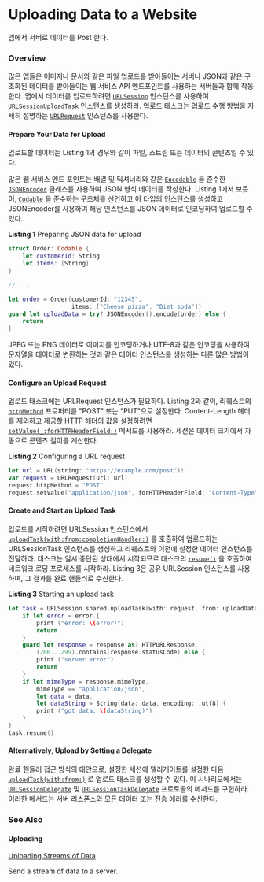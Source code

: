 # Uploading Data to a Website

앱에서 서버로 데이터를 Post 한다.

### Overview

많은 앱들은 이미지나 문서와 같은 파일 업로드를 받아들이는 서버나 JSON과 같은 구조화된 데이터를 받아들이는 웹 서비스 API 엔드포인트를 사용하는 서버들과 함께 작동한다. 앱에서 데이터를 업로드하려면 [`URLSession`](https://developer.apple.com/documentation/foundation/urlsession) 인스턴스를 사용하여 [`URLSessionUploadTask`](https://developer.apple.com/documentation/foundation/urlsessionuploadtask) 인스턴스를 생성하라. 업로드 태스크는 업로드 수행 방법을 자세히 설명하는 [`URLRequest`](https://developer.apple.com/documentation/foundation/urlrequest) 인스턴스를 사용한다.

#### Prepare Your Data for Upload <a id="2923847"></a>

업로드할 데이터는 Listing 1의 경우와 같이 파일, 스트림 또는 데이터의 콘텐츠일 수 있다.

많은 웹 서비스 엔드 포인트는 배열 및 딕셔너리와 같은 [`Encodable`](https://developer.apple.com/documentation/swift/encodable) 을 준수한 [`JSONEncoder`](https://developer.apple.com/documentation/foundation/jsonencoder) 클래스를 사용하여 JSON 형식 데이터를 작성한다. Listing 1에서 보듯이, [`Codable`](https://developer.apple.com/documentation/swift/codable) 을 준수하는 구조체를 선언하고 이 타입의 인스턴스를 생성하고 JSONEncoder를 사용하여 해당 인스턴스를 JSON 데이터로 인코딩하여 업로드할 수 있다.

**Listing 1** Preparing JSON data for upload

```swift
struct Order: Codable {
    let customerId: String
    let items: [String]
}

// ...

let order = Order(customerId: "12345",
                  items: ["Cheese pizza", "Diet soda"])
guard let uploadData = try? JSONEncoder().encode(order) else {
    return
}
```

JPEG 또는 PNG 데이터로 이미지를 인코딩하거나 UTF-8과 같은 인코딩을 사용하여 문자열을 데이터로 변환하는 것과 같은 데이터 인스턴스를 생성하는 다른 많은 방법이 있다.

#### Configure an Upload Request <a id="2923848"></a>

업로드 태스크에는 URLRequest 인스턴스가 필요하다. Listing 2와 같이, 리퀘스트의 [`httpMethod`](https://developer.apple.com/documentation/foundation/urlrequest/2011415-httpmethod) 프로퍼티를 "POST" 또는 "PUT"으로 설정한다. Content-Length 헤더를 제외하고 제공할 HTTP 헤더의 값을 설정하려면 [`setValue(_:forHTTPHeaderField:)`](https://developer.apple.com/documentation/foundation/urlrequest/2011447-setvalue) 메서드를 사용하라. 세션은 데이터 크기에서 자동으로 콘텐츠 길이를 계산한다.

**Listing 2** Configuring a URL request

```swift
let url = URL(string: "https://example.com/post")!
var request = URLRequest(url: url)
request.httpMethod = "POST"
request.setValue("application/json", forHTTPHeaderField: "Content-Type")
```

#### Create and Start an Upload Task <a id="2923849"></a>

업로드를 시작하려면 URLSession 인스턴스에서 [`uploadTask(with:from:completionHandler:)`](https://developer.apple.com/documentation/foundation/urlsession/1411518-uploadtask) 를 호출하여 업로드하는 URLSessionTask 인스턴스를 생성하고 리퀘스트와 이전에 설정한 데이터 인스턴스를 전달하라. 태스크는 일시 중단된 상태에서 시작되므로 태스크의 [`resume()`](https://developer.apple.com/documentation/foundation/urlsessiontask/1411121-resume) 을 호출하여 네트워크 로딩 프로세스를 시작하라. Listing 3은 공유 URLSession 인스턴스를 사용하며, 그 결과를 완료 핸들러로 수신한다.

**Listing 3** Starting an upload task

```swift
let task = URLSession.shared.uploadTask(with: request, from: uploadData) { data, response, error in
    if let error = error {
        print ("error: \(error)")
        return
    }
    guard let response = response as? HTTPURLResponse,
        (200...299).contains(response.statusCode) else {
        print ("server error")
        return
    }
    if let mimeType = response.mimeType,
        mimeType == "application/json",
        let data = data,
        let dataString = String(data: data, encoding: .utf8) {
        print ("got data: \(dataString)")
    }
}
task.resume()
```

#### Alternatively, Upload by Setting a Delegate <a id="2936057"></a>

완료 핸들러 접근 방식의 대안으로, 설정한 세션에 델리게이트를 설정한 다음[`uploadTask(with:from:)`](https://developer.apple.com/documentation/foundation/urlsession/1409763-uploadtask) 로 업로드 태스크를 생성할 수 있다. 이 시나리오에서는 [`URLSessionDelegate`](https://developer.apple.com/documentation/foundation/urlsessiondelegate) 및 [`URLSessionTaskDelegate`](https://developer.apple.com/documentation/foundation/urlsessiontaskdelegate) 프로토콜의 메서드를 구현하라. 이러한 메서드는 서버 리스폰스와 모든 데이터 또는 전송 에러를 수신한다.

### See Also

#### Uploading

[Uploading Streams of Data](https://developer.apple.com/documentation/foundation/url_loading_system/uploading_streams_of_data)

Send a stream of data to a server.

